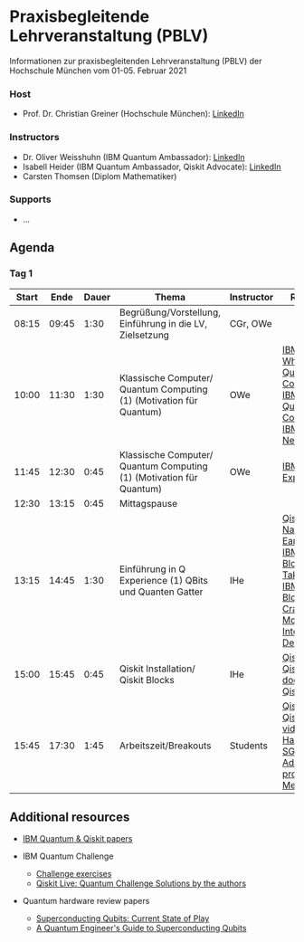 # Praxisbegleitende Lehrveranstaltung (PBLV)
Informationen zur praxisbegleitenden Lehrveranstaltung (PBLV) der Hochschule München vom 01-05. Februar 2021

### Host

- Prof. Dr. Christian Greiner (Hochschule München): [LinkedIn](https://www.linkedin.com/in/dr-christian-greiner-a6127512/)

### Instructors

- Dr. Oliver Weisshuhn (IBM Quantum Ambassador): [LinkedIn](https://www.linkedin.com/in/dr-oliver-weisshuhn-b6026a8b/)
- Isabell Heider (IBM Quantum Ambassador, Qiskit Advocate): [LinkedIn](https://www.linkedin.com/in/isabell-heider-b67ab9191/?originalSubdomain=de)
- Carsten Thomsen (Diplom Mathematiker) 

### Supports

- ...

## Agenda

### Tag 1

| Start | Ende  | Dauer    | Thema                                                                    | Instructor     | Referenzen                                                                                   |
|-------|-------|----------|--------------------------------------------------------------------------|----------------|----------------------------------------------------------------------------------------------|
| 08:15 | 09:45 | 1:30     | Begrüßung/Vorstellung, Einführung in die LV, Zielsetzung                 | CGr, OWe       |                                                                                              |
| 10:00 | 11:30 | 1:30     | Klassische Computer/ Quantum Computing (1) (Motivation für Quantum)      | OWe            | [IBM Quantum: What is Quantum Computing](https://www.ibm.com/quantum-computing/learn/what-is-quantum-computing/), [IBM Quantum: Quantum Computing at IBM](https://www.ibm.com/quantum-computing/learn/what-is-ibm-q/), [IBM Q Network](https://www.ibm.com/quantum-computing/network/overview)                                                                                             |
| 11:45 | 12:30 | 0:45     | Klassische Computer/ Quantum Computing (1) (Motivation für Quantum)      | OWe            | [IBM Quantum Experience](https://quantum-computing.ibm.com)                                                     |
| 12:30 | 13:15 | 0:45     | Mittagspause                                                             |                |                                                                                              |
| 13:15 | 14:45 | 1:30     | Einführung in Q Experience (1) QBits und Quanten Gatter                  | IHe            | [Qiskit Live with Nathan Earnest-Noble](https://www.youtube.com/watch?v=_1XTChcvbOs), [IBM Research Blog: Quantum Takes Flight](https://www.ibm.com/blogs/research/2020/01/quantum-volume-32/), [IBM Research Blog: Cramming More Power Into a Quantum Device](https://www.ibm.com/blogs/research/2019/03/power-quantum-device/)                                                                                             |
| 15:00 | 15:45 | 0:45     | Qiskit Installation/ Qiskit Blocks                                       | IHe            | [Qiskit.org](https://qiskit.org/), [Qiskit documentation](https://qiskit.org/documentation/), [Qiskit elements](https://qiskit.org/documentation/the_elements.html) |
| 15:45 | 17:30 | 1:45     | Arbeitszeit/Breakouts                                                    | Students         | [Qiskit Slack](http://ibm.co/joinqiskitslack), [Qiskit Camp videos](https://www.youtube.com/watch?v=4-rIetauS1w&list=PLOFEBzvs-VvpNVWsQbM79PwU2Hhyb_wne), [Qiskit Hackathon @ SG](https://www.quantumlah.org/about/highlight/2019-10-hackathon-quantum-coding), [Qiskit Advocates program](https://qiskit.org/advocates/), [IndiQ Meetups](https://indiq.org/)                   |


## Additional resources

- [IBM Quantum & Qiskit papers](https://airtable.com/shr5QnbLgraHRPx35/tblqDKDgMVdH6YGSE)

- IBM Quantum Challenge
    - [Challenge exercises](https://github.com/qiskit-community/may4_challenge_exercises)
    - [Qiskit Live:  Quantum Challenge Solutions by the authors](https://www.youtube.com/watch?v=3oNXkCZ9odQ)

- Quantum hardware review papers
    - [Superconducting Qubits: Current State of Play](https://arxiv.org/abs/1905.13641)
    - [A Quantum Engineer's Guide to Superconducting Qubits](https://arxiv.org/abs/1904.06560)
